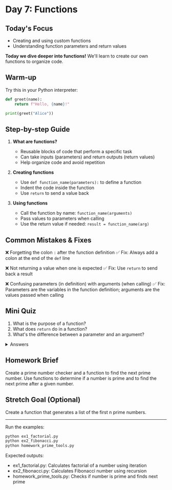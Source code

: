 # Day 7: Functions

## Today's Focus
- Creating and using custom functions
- Understanding function parameters and return values

**Today we dive deeper into functions!** We'll learn to create our own functions to organize code.

## Warm-up
Try this in your Python interpreter:
```python
def greet(name):
    return f"Hello, {name}!"

print(greet("Alice"))
```

## Step-by-step Guide

1. **What are functions?**
   - Reusable blocks of code that perform a specific task
   - Can take inputs (parameters) and return outputs (return values)
   - Help organize code and avoid repetition

2. **Creating functions**
   - Use `def function_name(parameters):` to define a function
   - Indent the code inside the function
   - Use `return` to send a value back

3. **Using functions**
   - Call the function by name: `function_name(arguments)`
   - Pass values to parameters when calling
   - Use the return value if needed: `result = function_name(arg)`

## Common Mistakes & Fixes

❌ Forgetting the colon `:` after the function definition
✅ Fix: Always add a colon at the end of the `def` line

❌ Not returning a value when one is expected
✅ Fix: Use `return` to send back a result

❌ Confusing parameters (in definition) with arguments (when calling)
✅ Fix: Parameters are the variables in the function definition; arguments are the values passed when calling

## Mini Quiz

1. What is the purpose of a function?
2. What does `return` do in a function?
3. What's the difference between a parameter and an argument?

<details>
<summary>Answers</summary>

1. To organize code into reusable blocks that perform a specific task
2. It sends a value back to the code that called the function
3. Parameters are the variables in the function definition; arguments are the values passed when calling
</details>

## Homework Brief

Create a prime number checker and a function to find the next prime number.
Use functions to determine if a number is prime and to find the next prime after a given number.

## Stretch Goal (Optional)

Create a function that generates a list of the first n prime numbers.

---

Run the examples:
```bash
python ex1_factorial.py
python ex2_fibonacci.py
python homework_prime_tools.py
```

Expected outputs:
- ex1_factorial.py: Calculates factorial of a number using iteration
- ex2_fibonacci.py: Calculates Fibonacci number using recursion
- homework_prime_tools.py: Checks if number is prime and finds next prime
